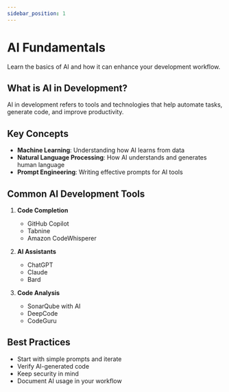 ```yaml
---
sidebar_position: 1
---
```


# AI Fundamentals

Learn the basics of AI and how it can enhance your development workflow.

## What is AI in Development?

AI in development refers to tools and technologies that help automate tasks, generate code, and improve productivity.

## Key Concepts

- **Machine Learning**: Understanding how AI learns from data
- **Natural Language Processing**: How AI understands and generates human language
- **Prompt Engineering**: Writing effective prompts for AI tools

## Common AI Development Tools

1. **Code Completion**
   - GitHub Copilot
   - Tabnine
   - Amazon CodeWhisperer

2. **AI Assistants**
   - ChatGPT
   - Claude
   - Bard

3. **Code Analysis**
   - SonarQube with AI
   - DeepCode
   - CodeGuru

## Best Practices

- Start with simple prompts and iterate
- Verify AI-generated code
- Keep security in mind
- Document AI usage in your workflow
